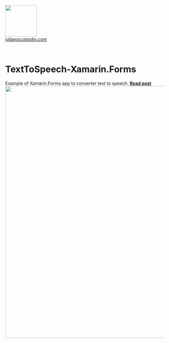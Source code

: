 


  <a href="http://julianocustodio.com" target="_blank"><image width="100px" src="https://julianocustodiosite.files.wordpress.com/2017/02/cropped-logojuliano.png?w=300&h=300&crop=1"/></a>
 <br/><a href="http://julianocustodio.com">julianocustodio.com</a>

 
<br/>


# TextToSpeech-Xamarin.Forms
Example of Xamarin.Forms app to converter text to speech. 
<a href="https://julianocustodio.com/texttospeech/" target="_blank"><b> Read post</b></a></br> 
<a href="https://julianocustodio.com/texttospeech/">
<image width="800px" src="https://julianocustodiosite.files.wordpress.com/2018/04/walltexttospeech.png?w=768"/></a>

<br/>
